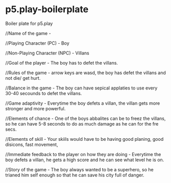 # p5.play-boilerplate
Boiler plate for p5.play

//Name of the game - 

//Playing Character (PC) - Boy


//Non-Playing Character (NPC) - Villans


//Goal of the player - The boy has to defet the villans. 


//Rules of the game - arrow keys are wasd, the boy has defet the villans and not die/ get hurt.


//Balance in the game - The boy can have sepical applaties to use every 30-40 secounds to defet the villans. 


//Game adaptivity - Everytime the boy defets a villan, the villan gets more stronger and more powerful.


//Elements of chance - One of the boys abbalites can be to freez the villans, so he can have 5-8 seconds to do as much damage as he can for the fre secs. 


//Elements of skill - Your skiils would have to be having good planing, good disicons, fast movement,


//Immediate feedback to the player on how they are doing - Everytime the boy defets a villan, he gets a high score and he can see what level he is on. 

 
//Story of the game - The boy always wanted to be a superhero, so he trianed him self enough so that he can save his city full of danger. 

